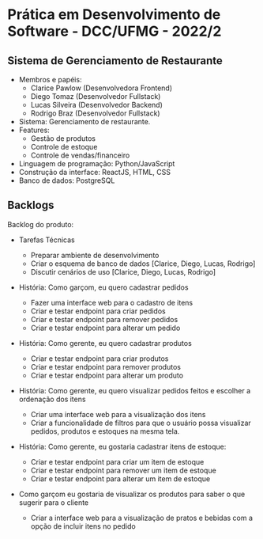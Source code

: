 <h1> Prática em Desenvolvimento de Software - DCC/UFMG - 2022/2 </h1>
<h2> Sistema de Gerenciamento de Restaurante </h2>

- Membros e papéis:
   - Clarice Pawlow (Desenvolvedora Frontend)
   - Diego Tomaz (Desenvolvedor Fullstack)
   - Lucas Silveira (Desenvolvedor Backend)
   - Rodrigo Braz (Desenvolvedor Fullstack)
- Sistema: Gerenciamento de restaurante.
- Features: 
    * Gestão de produtos
    * Controle de estoque
    * Controle de vendas/financeiro
- Linguagem de programação: Python/JavaScript
- Construção da interface: ReactJS, HTML, CSS
- Banco de dados: PostgreSQL

<h2> Backlogs </h2>

Backlog do produto:

- Tarefas Técnicas
    - Preparar ambiente de desenvolvimento
    - Criar o esquema de banco de dados [Clarice, Diego, Lucas, Rodrigo]
    - Discutir cenários de uso  [Clarice, Diego, Lucas, Rodrigo]

- História: Como garçom, eu quero cadastrar pedidos
    - Fazer uma interface web para o cadastro de itens
    - Criar e testar endpoint para criar pedidos
    - Criar e testar endpoint para remover pedidos
    - Criar e testar endpoint para alterar um pedido

- História: Como gerente, eu quero cadastrar produtos
    - Criar e testar endpoint para criar produtos
    - Criar e testar endpoint para remover produtos
    - Criar e testar endpoint para alterar um produto

- História: Como gerente, eu quero visualizar pedidos feitos e escolher a ordenação dos itens
    - Criar uma interface web para a visualização dos itens
    - Criar a funcionalidade de filtros para que o usuário possa visualizar pedidos, produtos e estoques na mesma tela. 

- História: Como gerente, eu gostaria cadastrar itens de estoque:
    - Criar e testar endpoint para criar um item de estoque
    - Criar e testar endpoint para remover um item de estoque
    - Criar e testar endpoint para alterar um item de estoque

- Como garçom eu gostaria de visualizar os produtos para saber o que sugerir para o cliente
    - Criar a interface web para a visualização de pratos e bebidas com a opção de incluir itens no pedido

